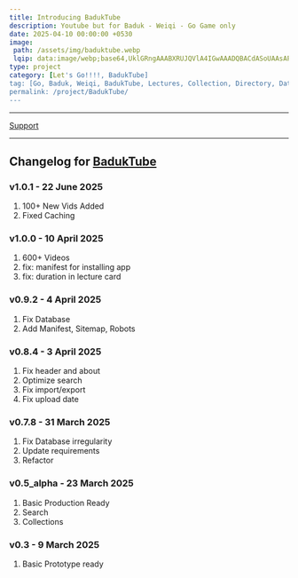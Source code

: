 ```yaml
---
title: Introducing BadukTube
description: Youtube but for Baduk - Weiqi - Go Game only
date: 2025-04-10 00:00:00 +0530
image:
 path: /assets/img/baduktube.webp
 lqip: data:image/webp;base64,UklGRngAAABXRUJQVlA4IGwAAADQBACdASoUAAsAPzmEuVOvKKWisAgB4CcJbACdL14T/Z/8B5RznLO3DRLSD+gqAAD+pTvALsE5Aze3BBPtWiw3EhyWB2PgMBthd+nSsToCznGqn7eFTTskaQ73Dt7yTYyh1bG1OdiLU1oAAAA=
type: project
category: [Let's Go!!!!, BadukTube]
tag: [Go, Baduk, Weiqi, BadukTube, Lectures, Collection, Directory, Database, Resources]
permalink: /project/BadukTube/
---
```


<hr>
<a href="/Support/" class="btn grn fas fa-money-bill"> Support</a> 

---

## Changelog for [BadukTube](https://baduktube.soumyak4.in)

### v1.0.1 - 22 June 2025

1. 100+ New Vids Added
2. Fixed Caching

### v1.0.0 - 10 April 2025

1. 600+ Videos
2. fix: manifest for installing app
3. fix: duration in lecture card

### v0.9.2 - 4 April 2025

1. Fix Database
2. Add Manifest, Sitemap, Robots

### v0.8.4 - 3 April 2025

1. Fix header and about
2. Optimize search
3. Fix import/export
4. Fix upload date

### v0.7.8 - 31 March 2025

1. Fix Database irregularity
2. Update requirements
3. Refactor

### v0.5_alpha - 23 March 2025

1. Basic Production Ready
2. Search
3. Collections

### v0.3 - 9 March 2025

1. Basic Prototype ready